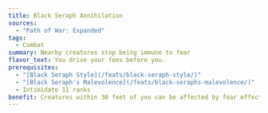 ```yaml
---
title: Black Seraph Annihilation
sources:
  - "Path of War: Expanded"
tags:
  - Combat
summary: Nearby creatures stop being immune to fear
flavor_text: You drive your foes before you.
prerequisites:
  - "[Black Seraph Style](/feats/black-seraph-style/)"
  - "[Black Seraph's Malevolence](/feats/black-seraphs-malevolence/)"
  - Intimidate 11 ranks
benefit: Creatures within 30 feet of you can be affected by fear effects even if they are normally immune to fear. Creatures within 30 feet of you that are normally immune to mind-affecting effects can still be affected by fear effects, although they gain a +5 resistance bonus on saves against such effects.
---
```

